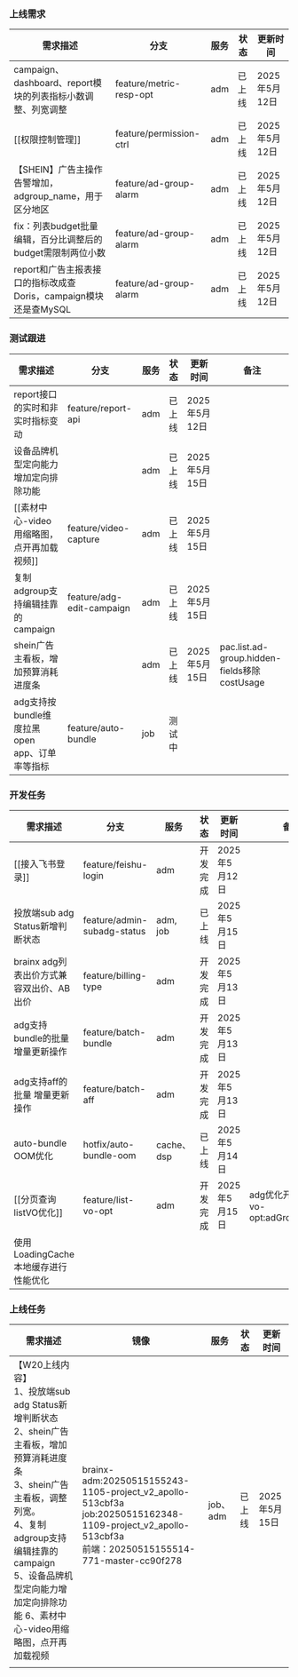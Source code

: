 ### 上线需求

| 需求描述                                         | 分支                      | 服务  | 状态  | 更新时间       |
| -------------------------------------------- | ----------------------- | --- | --- | ---------- |
| campaign、dashboard、report模块的列表指标小数调整、列宽调整    | feature/metric-resp-opt | adm | 已上线 | 2025年5月12日 |
| [[权限控制管理]]                                   | feature/permission-ctrl | adm | 已上线 | 2025年5月12日 |
| 【SHEIN】广告主操作告警增加，adgroup_name，用于区分地区         | feature/ad-group-alarm  | adm | 已上线 | 2025年5月12日 |
| fix：列表budget批量编辑，百分比调整后的budget需限制两位小数        | feature/ad-group-alarm  | adm | 已上线 | 2025年5月12日 |
| report和广告主报表接口的指标改成查Doris，campaign模块还是查MySQL | feature/ad-group-alarm  | adm | 已上线 | 2025年5月12日 |

### 测试跟进
| 需求描述                            | 分支                        | 服务  | 状态  | 更新时间       | 备注                                         |
| ------------------------------- | ------------------------- | --- | --- | ---------- | ------------------------------------------ |
| report接口的实时和非实时指标变动             | feature/report-api        | adm | 已上线 | 2025年5月12日 |                                            |
| 设备品牌机型定向能力增加定向排除功能              |                           | adm | 已上线 | 2025年5月15日 |                                            |
| [[素材中心-video用缩略图，点开再加载视频]]      | feature/video-capture     | adm | 已上线 | 2025年5月15日 |                                            |
| 复制adgroup支持编辑挂靠的campaign        | feature/adg-edit-campaign | adm | 已上线 | 2025年5月15日 |                                            |
| shein广告主看板，增加预算消耗进度条            |                           | adm | 已上线 | 2025年5月15日 | pac.list.ad-group.hidden-fields移除costUsage |
| adg支持按bundle维度拉黑open app、订单率等指标 | feature/auto-bundle       | job | 测试中 |            |                                            |

### 开发任务
| 需求描述                       | 分支                          | 服务        | 状态   | 更新时间       | 备注                                  |
| -------------------------- | --------------------------- | --------- | ---- | ---------- | ----------------------------------- |
| [[接入飞书登录]]                 | feature/feishu-login        | adm       | 开发完成 | 2025年5月12日 |                                     |
| 投放端sub adg Status新增判断状态    | feature/admin-subadg-status | adm, job  | 已上线  | 2025年5月15日 |                                     |
| brainx adg列表出价方式兼容双出价、AB出价 | feature/billing-type        | adm       | 开发完成 | 2025年5月13日 |                                     |
| adg支持bundle的批量 增量更新操作      | feature/batch-bundle        | adm       | 开发完成 | 2025年5月13日 |                                     |
| adg支持aff的批量 增量更新操作         | feature/batch-aff           | adm       | 开发完成 | 2025年5月13日 |                                     |
| auto-bundle OOM优化          | hotfix/auto-bundle-oom      | cache、dsp | 已上线  | 2025年5月14日 |                                     |
| [[分页查询listVO优化]]           | feature/list-vo-opt         | adm       | 开发完成 | 2025年5月15日 | adg优化开关：list-vo-opt:adGroup:disable |
| 使用LoadingCache本地缓存进行性能优化   |                             |           |      |            |                                     |

### 上线任务

| 需求描述                                                                                                                                                                      | 镜像                                                                                                                                                           | 服务      | 状态  | 更新时间       |
| ------------------------------------------------------------------------------------------------------------------------------------------------------------------------- | ------------------------------------------------------------------------------------------------------------------------------------------------------------ | ------- | --- | ---------- |
| 【W20上线内容】<br>1、投放端sub adg Status新增判断状态 <br>2、shein广告主看板，增加预算消耗进度条 <br>3、shein广告主看板，调整列宽。 <br>4、复制adgroup支持编辑挂靠的campaign <br>5、设备品牌机型定向能力增加定向排除功能 6、素材中心-video用缩略图，点开再加载视频 | <br>brainx-adm:20250515155243-1105-project_v2_apollo-513cbf3a<br>job:20250515162348-1109-project_v2_apollo-513cbf3a<br>前端：20250515155514-771-master-cc90f278 | job、adm | 已上线 | 2025年5月15日 |
|                                                                                                                                                                           |                                                                                                                                                              |         |     |            |


